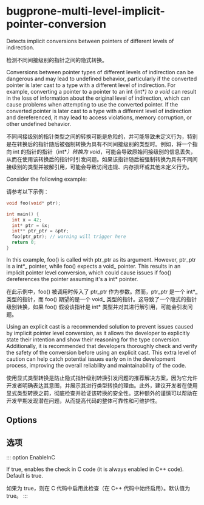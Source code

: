 # bugprone-multi-level-implicit-pointer-conversion

Detects implicit conversions between pointers of different levels of indirection.

检测不同间接级别的指针之间的隐式转换。

Conversions between pointer types of different levels of indirection can be dangerous and may lead to undefined behavior, particularly if the converted pointer is later cast to a type with a different level of indirection. For example, converting a pointer to a pointer to an int (int\*_) to a void_ can result in the loss of information about the original level of indirection, which can cause problems when attempting to use the converted pointer. If the converted pointer is later cast to a type with a different level of indirection and dereferenced, it may lead to access violations, memory corruption, or other undefined behavior.

不同间接级别的指针类型之间的转换可能是危险的，并可能导致未定义行为，特别是在转换后的指针随后被强制转换为具有不同间接级别的类型时。例如，将一个指向 int 的指针的指针（int\*_）转换为 void_，可能会导致原始间接级别的信息丢失，从而在使用该转换后的指针时引发问题。如果该指针随后被强制转换为具有不同间接级别的类型并被解引用，可能会导致访问违规、内存损坏或其他未定义行为。

Consider the following example:

请参考以下示例：

```c++
void foo(void* ptr);

int main() {
  int x = 42;
  int* ptr = &x;
  int** ptr_ptr = &ptr;
  foo(ptr_ptr); // warning will trigger here
  return 0;
}
```

In this example, foo() is called with ptr_ptr as its argument. However, ptr_ptr is a int\*_ pointer, while foo() expects a void_ pointer. This results in an implicit pointer level conversion, which could cause issues if foo() dereferences the pointer assuming it's a int\* pointer.

在此示例中，foo() 被调用时传入了 ptr_ptr 作为参数。然而，ptr_ptr 是一个 int\*_ 类型的指针，而 foo() 期望的是一个 void_ 类型的指针。这导致了一个隐式的指针级别转换，如果 foo() 假设该指针是 int\* 类型并对其进行解引用，可能会引发问题。

Using an explicit cast is a recommended solution to prevent issues caused by implicit pointer level conversion, as it allows the developer to explicitly state their intention and show their reasoning for the type conversion. Additionally, it is recommended that developers thoroughly check and verify the safety of the conversion before using an explicit cast. This extra level of caution can help catch potential issues early on in the development process, improving the overall reliability and maintainability of the code.

使用显式类型转换是防止隐式指针级别转换引发问题的推荐解决方案，因为它允许开发者明确表达其意图，并展示其进行类型转换的理由。此外，建议开发者在使用显式类型转换之前，彻底检查并验证该转换的安全性。这种额外的谨慎可以帮助在开发早期发现潜在问题，从而提高代码的整体可靠性和可维护性。

## Options

## 选项

::: option
EnableInC

If true, enables the check in C code (it is always enabled in C++ code). Default is true.

如果为 true，则在 C 代码中启用此检查（在 C++ 代码中始终启用）。默认值为 true。
:::
